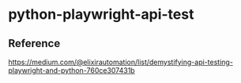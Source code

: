 # python-playwright-api-test

## Reference
https://medium.com/@elixirautomation/list/demystifying-api-testing-playwright-and-python-760ce307431b